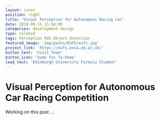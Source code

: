 ```yaml
---
layout: inner
position: right
title: 'Visual Perception for Autonomous Racing Car'
date: 2018-09-15 15:56:00
categories: development design
type: related
tags: Perception ROS Object-detection
featured_image: 'img/posts/EUFS/eufs.jpg'
project_link: 'https://eufs.eusa.ed.ac.uk/'
button_text: 'Visit Team'
button_icon: 'home fas fa-home'
lead_text: 'Edinburgh University Formula Student'
---
```


# Visual Perception for Autonomous Car Racing Competition

Working on this post ...

